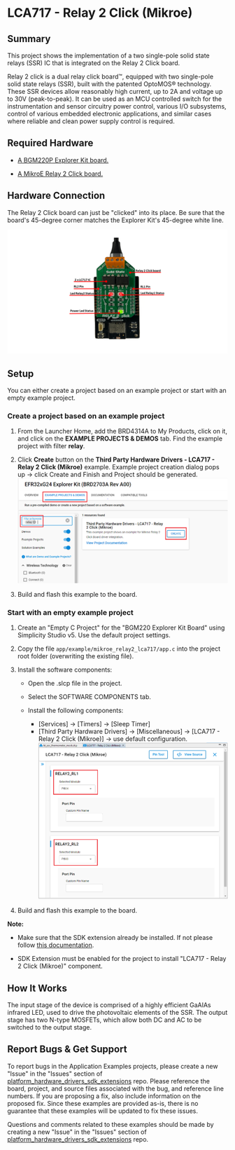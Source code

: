 # LCA717 - Relay 2 Click (Mikroe) #

## Summary ##

This project shows the implementation of a two single-pole solid state relays (SSR) IC that is integrated on the Relay 2 Click board.

Relay 2 click is a dual relay click board™, equipped with two single-pole solid state relays (SSR), built with the patented OptoMOS® technology. These SSR devices allow reasonably high current, up to 2A and voltage up to 30V (peak-to-peak). It can be used as an MCU controlled switch for the instrumentation and sensor circuitry power control, various I/O subsystems, control of various embedded electronic applications, and similar cases where reliable and clean power supply control is required.

## Required Hardware ##

- [A BGM220P Explorer Kit board.](https://www.silabs.com/development-tools/wireless/bluetooth/bgm220-explorer-kit)

- [A MikroE Relay 2 Click board.](https://www.mikroe.com/relay-2-click)

## Hardware Connection ##

The Relay 2 Click board can just be "clicked" into its place. Be sure that the board's 45-degree corner matches the Explorer Kit's 45-degree white line.

![board](image/hardware_connection.png)

## Setup ##

You can either create a project based on an example project or start with an empty example project.

### Create a project based on an example project ###

1. From the Launcher Home, add the BRD4314A to My Products, click on it, and click on the **EXAMPLE PROJECTS & DEMOS** tab. Find the example project with filter **relay**.

2. Click **Create** button on the **Third Party Hardware Drivers - LCA717 - Relay 2 Click (Mikroe)** example. Example project creation dialog pops up -> click Create and Finish and Project should be generated.
![Create_example](image/create_example.png)

3. Build and flash this example to the board.

### Start with an empty example project ###

1. Create an "Empty C Project" for the "BGM220 Explorer Kit Board" using Simplicity Studio v5. Use the default project settings.

2. Copy the file `app/example/mikroe_relay2_lca717/app.c` into the project root folder (overwriting the existing file).

3. Install the software components:

    - Open the .slcp file in the project.

    - Select the SOFTWARE COMPONENTS tab.

    - Install the following components:

        - [Services] → [Timers] → [Sleep Timer]
        - [Third Party Hardware Drivers] → [Miscellaneous] → [LCA717 - Relay 2 Click (Mikroe)] → use default configuration.
        ![config](image/configuration.png)

4. Build and flash this example to the board.

**Note:**

- Make sure that the SDK extension already be installed. If not please follow [this documentation](https://github.com/SiliconLabs/third_party_hw_drivers_extension/blob/master/README.md#how-to-add-to-simplicity-studio-ide).

- SDK Extension must be enabled for the project to install "LCA717 - Relay 2 Click (Mikroe)" component.

## How It Works ##

The input stage of the device is comprised of a highly efficient GaAIAs infrared LED, used to drive the photovoltaic elements of the SSR. The output stage has two N-type MOSFETs, which allow both DC and AC to be switched to the output stage.

## Report Bugs & Get Support ##

To report bugs in the Application Examples projects, please create a new "Issue" in the "Issues" section of [platform_hardware_drivers_sdk_extensions](https://github.com/SiliconLabs/platform_hardware_drivers_sdk_extensions) repo. Please reference the board, project, and source files associated with the bug, and reference line numbers. If you are proposing a fix, also include information on the proposed fix. Since these examples are provided as-is, there is no guarantee that these examples will be updated to fix these issues.

Questions and comments related to these examples should be made by creating a new "Issue" in the "Issues" section of [platform_hardware_drivers_sdk_extensions](https://github.com/SiliconLabs/platform_hardware_drivers_sdk_extensions) repo.
